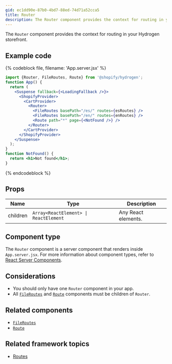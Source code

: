 ```yaml
---
gid: ec1dd90e-87b0-4bd7-88ed-74d71a52cca5
title: Router
description: The Router component provides the context for routing in your Hydrogen storefront.
---
```


The `Router` component provides the context for routing in your Hydrogen storefront.

## Example code

{% codeblock file, filename: 'App.server.jsx' %}

```jsx
import {Router, FileRoutes, Route} from '@shopify/hydrogen';
function App() {
  return (
    <Suspense fallback={<LoadingFallback />}>
      <ShopifyProvider>
        <CartProvider>
          <Router>
            <FileRoutes basePath="/es/" routes={esRoutes} />
            <FileRoutes basePath="/en/" routes={enRoutes} />
            <Route path="*" page={<NotFound />} />
          </Router>
        </CartProvider>
      </ShopifyProvider>
    </Suspense>
  );
}
function NotFound() {
  return <h1>Not found</h1>;
}
```

{% endcodeblock %}

## Props

| Name     | Type                                                         | Description         |
| -------- | ------------------------------------------------------------ | ------------------- |
| children | <code>Array&#60;ReactElement&#62; &#124; ReactElement</code> | Any React elements. |

## Component type

The `Router` component is a server component that renders inside `App.server.jsx`. For more information about component types, refer to [React Server Components](https://shopify.dev/custom-storefronts/hydrogen/framework/react-server-components).

## Considerations

- You should only have one `Router` component in your app.
- All [`FileRoutes`](https://shopify.dev/api/hydrogen/components/framework/fileroutes) and [`Route`](https://shopify.dev/api/hydrogen/components/framework/route) components must be children of `Router`.

## Related components

- [`FileRoutes`](https://shopify.dev/api/hydrogen/components/framework/fileroutes)
- [`Route`](https://shopify.dev/api/hydrogen/components/framework/route)

## Related framework topics

- [Routes](https://shopify.dev/custom-storefronts/hydrogen/framework/routes)
